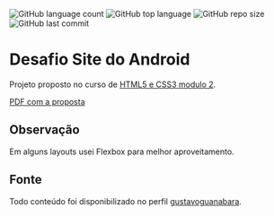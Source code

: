 ![GitHub language count](https://img.shields.io/github/languages/count/Luciopbrito/projeto-guanabara)
![GitHub top language](https://img.shields.io/github/languages/top/Luciopbrito/projeto-guanabara)
![GitHub repo size](https://img.shields.io/github/repo-size/Luciopbrito/projeto-guanabara)
![GitHub last commit](https://img.shields.io/github/last-commit/Luciopbrito/projeto-guanabara)

# Desafio Site do Android

Projeto proposto no curso de [HTML5 e CSS3 modulo 2](https://www.youtube.com/playlist?list=PLHz_AreHm4dlUpEXkY1AyVLQGcpSgVF8s).
 
 [PDF com a proposta](https://github.com/gustavoguanabara/html-css/blob/master/desafios/modulo-02/d010/desafio-android.pdf)

## Observação
 Em alguns layouts usei Flexbox para melhor aproveitamento.

## Fonte

 Todo conteúdo foi disponibilizado no perfil [gustavoguanabara](https://github.com/gustavoguanabara).
